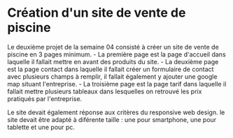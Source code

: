 **Création d'un site de vente de piscine**
  ======================================

Le deuxième projet de la semaine 04 consisté à créer un site de vente de piscine en 3 pages minimum.
	- La première page est la page d'accueil dans laquelle il fallait mettre en avant des produits du site.
	- La deuxième page est la page contact dans laquelle il fallait créer un formulaire de contact avec plusieurs champs à remplir, il fallait également y ajouter une google map situant l'entreprise.
	- La troisième page est la page tarif dans laquelle il fallait mettre plusieurs tableaux dans lesquelles on retrouvé les prix pratiqués par l'entreprise.

Le site devait également réponse aux critères du responsive web design. le site devait être adapté à diférente taille : une pour smartphone, une pour tablette et une pour pc.
